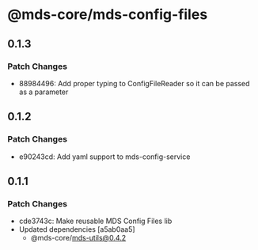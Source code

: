 # @mds-core/mds-config-files

## 0.1.3

### Patch Changes

- 88984496: Add proper typing to ConfigFileReader so it can be passed as a parameter

## 0.1.2

### Patch Changes

- e90243cd: Add yaml support to mds-config-service

## 0.1.1

### Patch Changes

- cde3743c: Make reusable MDS Config Files lib
- Updated dependencies [a5ab0aa5]
  - @mds-core/mds-utils@0.4.2
